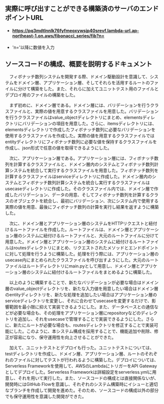 ## 実際に呼び出すことができる構築済のサーバのエンドポイントURL
* #### https://pq3mdtlnnlk76fyfmeoxywsjp40srevf.lambda-url.ap-northeast-1.on.aws/fibonacci_series/fib?n=
* 'n='以降に数値を入力


## ソースコードの構成、概要を説明するドキュメント
　フィボナッチ数列システムを開発する際、ドメイン駆動設計を意識して、システムをドメイン層、アプリケーション層、そしてそれらを活用するルートのファイルに分けて構築をした。また、それらに加えてユニットテスト用のファイルとデプロイ用のファイルの構築をした。
 
　まず初めに、ドメイン層である。ドメイン層には、バリデーションを行うクラスファイルと、実際の値を用意するクラスファイルを用意した。バリデーションを行うクラスファイルはvalue_objectディレクトリにまとめ、elementsディレクトリにバリデーションの項目を用意した。さらに、itemsディレクトリには、elementsディレクトリで作成したフィボナッチ数列に必要なバリデーションを使用するクラスファイルを作成した。実際の値を用意するクラスファイルではentityディレクトリにフィボナッチ数列に必要な値を保持するクラスファイルを作成し、json形式で任意の値を取得できるようにした。
 
　次に、アプリケーション層である。アプリケーション層には、フィボナッチ数列を計算するクラスファイルと、ドメイン層内のシステムとフィボナッチ数列計算システムを統合して実行するクラスファイルを用意した。フィボナッチ数列を計算するクラスファイルはserviceディレクトリに作成した。ドメイン層内のシステムとフィボナッチ数列計算システムを統合し実行するクラスファイルはusecaseディレクトリに作成した。そのクラスファイル内では、ドメイン層で作成したバリデーション、データの用意、そしてフィボナッチ数列を計算するクラスのオブジェクトを統合し、最初にバリデーション、次にシステム内で使用する実際の値を用意、最後にフィボナッチ数列の計算を実行し結果を返すように構築した。
 
　次に、ドメイン層とアプリケーション層のシステムをHTTPリクエストと紐付けるルートファイルを作成した。ルートファイルは、ドメイン層とアプリケーション層のシステムに紐付けるルートファイルと、大元のルートファイルに分けて用意した。ドメイン層とアプリケーション層のシステムに紐付けるルートファイルはroutesディレクトリにまとめ、リクエストされたメソッドとエンドポイントに対して処理を行うように構築した。処理を行う際には、アプリケーション層のusecase内にまとめられたクラスファイルを呼び出すようにした。大元のルートファイルはルートディレクトリにmain.pyとして用意し、ドメイン層とアプリケーション層のシステムに紐付けるルートファイルをまとめるように構築した。
 
　以上のように構築することで、新たなバリデーションが必要な場合はドメイン層のvalue_objectディレクトリを、新たな入力値を用意したい場合はドメイン層のentityディレクトリを、新たな処理を追加したい場合はアプリケーション層のserviceディレクトリを変更し、それに合わせてusecaseを変更するだけで、影響範囲を最小限に抑えて実装できるようにした。また、データベースとの通信などが必要な場合も、その処理をアプリケーション層にrepositoryなどのディレクトリを追加し、それをusecaseで管理することで実装できるようにした。さらに、新たにルートが必要な場合も、routesディレクトリを修正することで実装可能にした。このように、本システム構成を採用することで、機能追加や削除、修正が容易になり、保守運用性を向上させることができた。
 
　加えて、ユニットテストとデプロイも行った。ユニットテストについては、testディレクトリを作成し、ドメイン層、アプリケーション層、ルートのそれぞれのファイルに対してテストが行われるように構築した。デプロイについては、Serverless Frameworkを使用して、AWSのLambdaにトリガーをAPI Gatewayとしてデプロイした。Serverless Frameworkは詳細設定をserverless.ymlに用意し、それを用いて実行した。また、ソースコードの構成とは直接関係ないが、開発時にはGitHub Flowを意識し、それぞれのシステム構築時にイシューと適切なブランチを作成して開発を進めた。そのため、ソースコードの構成以外の部分でも保守運用性を意識した開発ができた。
